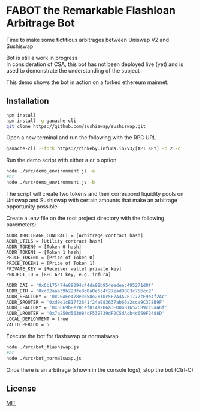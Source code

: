 # FABOT the Remarkable Flashloan Arbitrage Bot

Time to make some fictitious arbitrages between Uniswap V2 and Sushiswap

Bot is still a work in progress <br/>
In consideration of CSA, this bot has not been deployed live (yet) and is used to demonstrate the understanding of the subject

This demo shows the bot in action on a forked ethereum mainnet.

## Installation

```bash
npm install
npm install -g ganache-cli
git clone https://github.com/sushiswap/sushiswap.git
```

Open a new terminal and run the following with the RPC URL
```bash
ganache-cli --fork https://rinkeby.infura.io/v3/[API KEY] -b 2 -d
```

Run the demo script with either a or b option 
```bash
node ./src/demo_environment.js -a
#or
node ./src/demo_environment.js -b
```

The script will create two tokens and their correspond liquidity pools on Uniswap and Sushiswap with certain amounts that make an arbitrage opportunity possible.

Create a .env file on the root project directory with the following paremeters:

```bash
ADDR_ARBITRAGE_CONTRACT = [Arbitrage contract hash]
ADDR_UTILS = [Utility contract hash]
ADDR_TOKEN0 = [Token 0 hash]
ADDR_TOKEN1 = [Token 1 hash]
PRICE_TOKEN0 = [Price of Token 0]
PRICE_TOKEN1 = [Price of Token 1]
PRIVATE_KEY = [Receiver wallet private key]
PROJECT_ID = [RPC API key, e.g. infura]

ADDR_DAI = '0x6b175474e89094c44da98b954eedeac495271d0f'
ADDR_ETH = '0xc02aaa39b223fe8d0a0e5c4f27ead9083c756cc2'
ADDR_SFACTORY = '0xC0AEe478e3658e2610c5F7A4A2E1777cE9e4f2Ac'
ADDR_SROUTER = '0xd9e1cE17f2641f24aE83637ab66a2cca9C378B9F'
ADDR_UFACTORY = '0x5C69bEe701ef814a2B6a3EDD4B1652CB9cc5aA6f'
ADDR_UROUTER = '0x7a250d5630B4cF539739dF2C5dAcb4c659F2488D'
LOCAL_DEPLOYMENT = true
VALID_PERIOD = 5
```

Execute the bot for flashswap or normalswap
```bash
node ./src/bot_flashswap.js
#or
node ./src/bot_normalswap.js
```
Once there is an arbitrage (shown in the console logs), stop the bot (Ctrl-C)

## License

[MIT](https://tldrlegal.com/license/mit-license)
